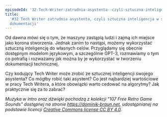 ```yaml
---
episodeId: '32-Tech-Writer-zatrudnia-asystenta--czyli-sztuczna-inteligencja-w-subie-dokumentacji-e14sn4p'
title:
  '#32 Tech Writer zatrudnia asystenta, czyli sztuczna inteligencja w służbie
  dokumentacji'
---
```


Od dawna mówi się o tym, że maszyny zastąpią ludzi i zajmą ich miejsce jako
korona stworzenia. Jednak zanim to nastąpi, możemy wykorzystać sztuczną
inteligencję do własnych celów. Przyglądamy się obecnie dostępnym modelom
językowym, a szczególnie GPT-3, rozmawiamy o tym co potrafią i rozważamy jak
można by je wykorzystać w tworzeniu dokumentacji technicznej.

Czy kodujący Tech Writer może zrobić ze sztucznej inteligencji swojego
asystenta? Co mógłby robić taki asystent? Co jest najbardziej wartościowe w
pracy Tech Writera, a które obowiązki warto cedować na algorytmy? Jak
praktycznie się za to zabrać?

_Muzyka w intro oraz dźwięki pochodzą z kolekcji "107 Free Retro Game Sounds"
dostępnej na stronie <https://dominik-braun.net>, udostępnianej na podstawie
licencji
[Creative Commons license CC BY 4.0](https://creativecommons.org/licenses/by/4.0/)._
